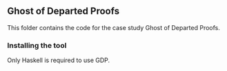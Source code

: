 ## Ghost of Departed Proofs
This folder contains the code for the case study Ghost of Departed Proofs.

### Installing the tool
Only Haskell is required to use GDP.